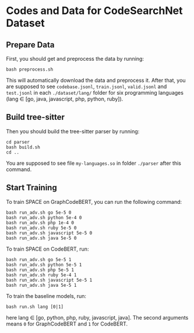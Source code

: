 # Codes and Data for CodeSearchNet Dataset

## Prepare Data
First, you should get and preprocess the data by running:
```
bash preprocess.sh
```
This will automatically download the data and preprocess it. After that, you are supposed to see `codebase.jsonl`, `train.jsonl`, `valid.jsonl` and `test.jsonl` in each `./dataset/lang/` folder for six programming languages (lang $\in$ [go, java, javascript, php, python, ruby]).

## Build tree-sitter
Then you should build the tree-sitter parser by running:
```
cd parser
bash build.sh
cd ..
```
You are supposed to see file `my-languages.so` in folder `./parser` after this command.

## Start Training
To train SPACE on GraphCodeBERT, you can run the following command:
```
bash run_adv.sh go 5e-5 0
bash run_adv.sh python 5e-4 0
bash run_adv.sh php 1e-4 0
bash run_adv.sh ruby 5e-5 0
bash run_adv.sh javascript 5e-5 0
bash run_adv.sh java 5e-5 0
```
To train SPACE on CodeBERT, run:
```
bash run_adv.sh go 5e-5 1
bash run_adv.sh python 5e-5 1
bash run_adv.sh php 5e-5 1
bash run_adv.sh ruby 5e-4 1
bash run_adv.sh javascript 5e-5 1
bash run_adv.sh java 5e-5 1
```
To train the baseline models, run:
```
bash run.sh lang [0|1]
```
here lang $\in$ [go, python, php, ruby, javascript, java]. The second arguments means `0` for GraphCodeBERT and `1` for CodeBERT.